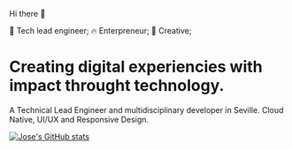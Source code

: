 Hi there 👋

<!--
**jocafernanro/jocafernanro** is a ✨ _special_ ✨ repository because its `README.md` (this file) appears on your GitHub profile.

Here are some ideas to get you started:

- 🔭 I’m currently working on ...
- 🌱 I’m currently learning ...
- 👯 I’m looking to collaborate on ...
- 🤔 I’m looking for help with ...
- 💬 Ask me about ...
- 📫 How to reach me: ...
- 😄 Pronouns: ...
- ⚡ Fun fact: ...
-->

👾 Tech lead engineer;   🔥 Enterpreneur;   🎨 Creative;

# Creating digital experiencies with impact throught technology.

A Technical Lead Engineer and multidisciplinary developer in Seville. Cloud Native, UI/UX and Responsive Design.

[![Jose's GitHub stats](https://github-readme-stats.vercel.app/api?username=jocafernanro)](https://github.com/anuraghazra/github-readme-stats)
